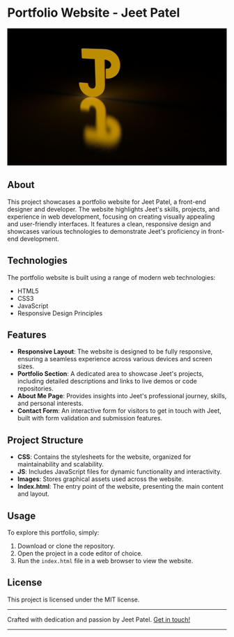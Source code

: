 # Portfolio Website - Jeet Patel

![Jeet Patel's Portfolio](./images/logo-portfolio.jpg)

## About

This project showcases a portfolio website for Jeet Patel, a front-end designer and developer. The website highlights Jeet's skills, projects, and experience in web development, focusing on creating visually appealing and user-friendly interfaces. It features a clean, responsive design and showcases various technologies to demonstrate Jeet's proficiency in front-end development.

## Technologies

The portfolio website is built using a range of modern web technologies:

- HTML5
- CSS3
- JavaScript
- Responsive Design Principles

## Features

- **Responsive Layout**: The website is designed to be fully responsive, ensuring a seamless experience across various devices and screen sizes.
- **Portfolio Section**: A dedicated area to showcase Jeet's projects, including detailed descriptions and links to live demos or code repositories.
- **About Me Page**: Provides insights into Jeet's professional journey, skills, and personal interests.
- **Contact Form**: An interactive form for visitors to get in touch with Jeet, built with form validation and submission features.

## Project Structure

- **CSS**: Contains the stylesheets for the website, organized for maintainability and scalability.
- **JS**: Includes JavaScript files for dynamic functionality and interactivity.
- **Images**: Stores graphical assets used across the website.
- **Index.html**: The entry point of the website, presenting the main content and layout.

## Usage

To explore this portfolio, simply:

1. Download or clone the repository.
2. Open the project in a code editor of choice.
3. Run the `index.html` file in a web browser to view the website.

## License

This project is licensed under the MIT license.

---

Crafted with dedication and passion by Jeet Patel. [Get in touch!](https://github.com/pjeet1507)

---

<!-- chat-GPT  -->
<!-- help this text part of the README file -->
